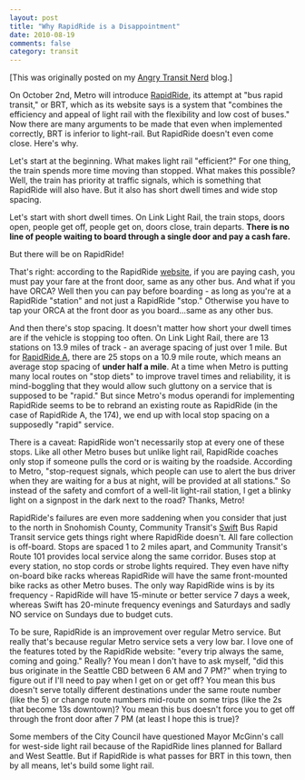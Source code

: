 ```yaml
---
layout: post
title: "Why RapidRide is a Disappointment"
date: 2010-08-19
comments: false
category: transit
---
```

[This was originally posted on my [Angry Transit Nerd](http://angrytransitnerd.com) blog.]

On October 2nd, Metro will introduce [RapidRide][0], its attempt at "bus rapid transit," or BRT, which as its website says is a system that "combines the efficiency and appeal of light rail with the flexibility and low cost of buses."  Now there are many arguments to be made that even when implemented correctly, BRT is inferior to light-rail.  But RapidRide doesn't even come close.  Here's why.

Let's start at the beginning.  What makes light rail "efficient?"  For one thing, the train spends more time moving than stopped.  What makes this possible?  Well, the train has priority at traffic signals, which is something that RapidRide will also have.  But it also has short dwell times and wide stop spacing.

Let's start with short dwell times.  On Link Light Rail, the train stops, doors open, people get off, people get on, doors close, train departs.  **There is no line of people waiting to board through a single door and pay a cash fare.**

But there will be on RapidRide!

That's right: according to the RapidRide [website][1], if you are paying cash, you must pay your fare at the front door, same as any other bus.  And what if you have ORCA?  Well then you can pay before boarding - as long as you're at a RapidRide "station" and not just a RapidRide "stop."  Otherwise you have to tap your ORCA at the front door as you board...same as any other bus.

And then there's stop spacing.  It doesn't matter how short your dwell times are if the vehicle is stopping too often.  On Link Light Rail, there are 13 stations on 13.9 miles of track - an average spacing of just over 1 mile.  But for [RapidRide A][2], there are 25 stops on a 10.9 mile route, which means an average stop spacing of **under half a mile**.  At a time when Metro is putting many local routes on "stop diets" to improve travel times and reliability, it is mind-boggling that they would allow such gluttony on a service that is supposed to be "rapid."  But since Metro's modus operandi for implementing RapidRide seems to be to rebrand an existing route as RapidRide (in the case of RapidRide A, the 174), we end up with local stop spacing on a supposedly "rapid" service.

There is a caveat: RapidRide won't necessarily stop at every one of these stops. Like all other Metro buses but unlike light rail, RapidRide coaches only stop if someone pulls the cord or is waiting by the roadside.  According to Metro, "stop-request signals, which people can use to alert the bus driver when they are waiting for a bus at night, will be provided at all stations."  So instead of the safety and comfort of a well-lit light-rail station, I get a blinky light on a signpost in the dark next to the road?  Thanks, Metro!

RapidRide's failures are even more saddening when you consider that just to the north in Snohomish County, Community Transit's [Swift][3] Bus Rapid Transit service gets things right where RapidRide doesn't.  All fare collection is off-board.  Stops are spaced 1 to 2 miles apart, and Community Transit's Route 101 provides local service along the same corridor.  Buses stop at every station, no stop cords or strobe lights required.  They even have nifty on-board bike racks whereas RapidRide will have the same front-mounted bike racks as other Metro buses.  The only way RapidRide wins is by its frequency - RapidRide will have 15-minute or better service 7 days a week, whereas Swift has 20-minute frequency evenings and Saturdays and sadly NO service on Sundays due to budget cuts.

To be sure, RapidRide is an improvement over regular Metro service.  But really that's because regular Metro service sets a very low bar.  I love one of the features toted by the RapidRide website: "every trip always the same, coming and going."  Really?  You mean I don't have to ask myself, "did this bus originate in the Seattle CBD between 6 AM and 7 PM?" when trying to figure out if I'll need to pay when I get on or get off?  You mean this bus doesn't serve totally different destinations under the same route number (like the 5) or change route numbers mid-route on some trips (like the 2s that become 13s downtown)? You mean this bus doesn't force you to get off through the front door after 7 PM (at least I hope this is true)?

Some members of the City Council have questioned Mayor McGinn's call for west-side light rail because of the RapidRide lines planned for Ballard and West Seattle.  But if RapidRide is what passes for BRT in this town, then by all means, let's build some light rail.


[0]: http://metro.kingcounty.gov/tops/bus/RapidRide/
[1]: http://metro.kingcounty.gov/tops/bus/RapidRide/RRFares.html
[2]: http://metro.kingcounty.gov/tops/bus/RapidRide/ALineMap.html
[3]: http://www.commtrans.org/Projects/Swift.cfm
